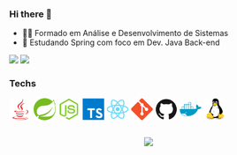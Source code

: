 ### Hi there 👋

- 👨‍🎓 Formado em Análise e Desenvolvimento de Sistemas
- 🌱 Estudando Spring com foco em Dev. Java Back-end

<div style="display: inline-block;">
    <img height="180em" src="https://github-readme-stats.vercel.app/api?username=t-rodrigues&show_icons=true&theme=omni&include_all_commits=true&count_private=true"/>
    <img height="180em" src="https://github-readme-stats.vercel.app/api/top-langs/?username=t-rodrigues&layout=compact&langs_count=7&theme=omni"/>
</div>

### Techs
<div style="display: inline-block;">
  <img align="center" alt="java" height="40" width="40" src="https://raw.githubusercontent.com/devicons/devicon/master/icons/java/java-plain.svg">
  
  <img align="center" alt="spring" height="40" width="40" src="https://raw.githubusercontent.com/devicons/devicon/master/icons/spring/spring-original.svg">

  <img align="center" alt="nodejs" height="40" width="40" src="https://raw.githubusercontent.com/devicons/devicon/master/icons/nodejs/nodejs-plain.svg">
  
  <img align="center" alt="typescript" height="40" width="40" src="https://raw.githubusercontent.com/devicons/devicon/master/icons/typescript/typescript-plain.svg">
 
  <img align="center" alt="react" height="40" width="40" src="https://raw.githubusercontent.com/devicons/devicon/master/icons/react/react-original.svg">
  
  <img align="center" alt="git" height="40" width="40" src="https://raw.githubusercontent.com/devicons/devicon/master/icons/git/git-original.svg">
  
  <img align="center" alt="github" height="40" width="40" src="https://raw.githubusercontent.com/devicons/devicon/master/icons/github/github-original.svg">

  <img align="center" alt="docker" height="40" width="40" src="https://raw.githubusercontent.com/devicons/devicon/master/icons/docker/docker-plain.svg">

  <img align="center" alt="linux" height="40" width="40" src="https://raw.githubusercontent.com/devicons/devicon/master/icons/linux/linux-original.svg">
</div>

<br>
<br>

<div>
  <p align="center">
    <img src="https://komarev.com/ghpvc/?username=t-rodrigues&color=blueviolet&style=flat-square">
  </p>
</div>
